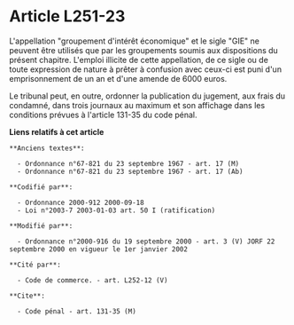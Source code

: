 # Article L251-23

L'appellation "groupement d'intérêt économique" et le sigle "GIE" ne peuvent être utilisés que par les groupements soumis aux
dispositions du présent chapitre. L'emploi illicite de cette appellation, de ce sigle ou de toute expression de nature à
prêter à confusion avec ceux-ci est puni d'un emprisonnement de un an et d'une amende de 6000 euros.

Le tribunal peut, en outre, ordonner la publication du jugement, aux frais du condamné, dans trois journaux au maximum et son
affichage dans les conditions prévues à l'article 131-35 du code pénal.

**Liens relatifs à cet article**

	**Anciens textes**:

	  - Ordonnance n°67-821 du 23 septembre 1967 - art. 17 (M)
	  - Ordonnance n°67-821 du 23 septembre 1967 - art. 17 (Ab)

	**Codifié par**:

	  - Ordonnance 2000-912 2000-09-18
	  - Loi n°2003-7 2003-01-03 art. 50 I (ratification)

	**Modifié par**:

	  - Ordonnance n°2000-916 du 19 septembre 2000 - art. 3 (V) JORF 22 septembre 2000 en vigueur le 1er janvier 2002

	**Cité par**:

	  - Code de commerce. - art. L252-12 (V)

	**Cite**:

	  - Code pénal - art. 131-35 (M)

